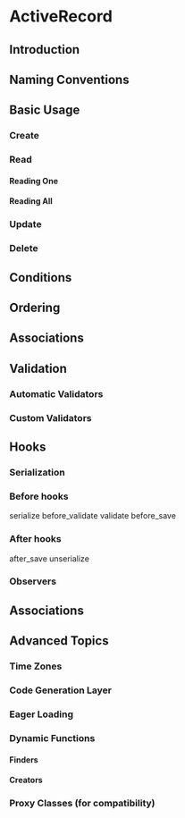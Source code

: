 # ActiveRecord

## Introduction

## Naming Conventions

## Basic Usage

### Create

### Read

#### Reading One

#### Reading All

### Update

### Delete

## Conditions

## Ordering

## Associations

## Validation

### Automatic Validators

### Custom Validators

## Hooks

### Serialization

### Before hooks

serialize
before_validate
validate
before_save

### After hooks

after_save
unserialize

### Observers

## Associations

## Advanced Topics

### Time Zones

### Code Generation Layer

### Eager Loading

### Dynamic Functions

#### Finders

#### Creators

### Proxy Classes (for compatibility)